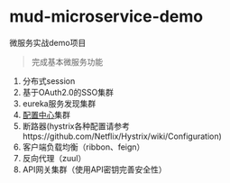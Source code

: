 # mud-microservice-demo
微服务实战demo项目

> 完成基本微服务功能

1. 分布式session
2. 基于OAuth2.0的SSO集群
3. eureka服务发现集群
4. [配置中心](https://github.com/TonyLiu0112/mud-microservice-configuration-repository "点我查看配置中心仓库")集群
5. 断路器(hystrix各种配置请参考https://github.com/Netflix/Hystrix/wiki/Configuration)
6. 客户端负载均衡（ribbon、feign）
7. 反向代理（zuul）
8. API网关集群（使用API密钥完善安全性）
